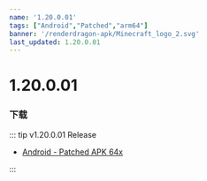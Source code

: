 ```yaml
---
name: '1.20.0.01'
tags: ["Android","Patched","arm64"]
banner: '/renderdragon-apk/Minecraft_logo_2.svg'
last_updated: 1.20.0.01
---
```


# 1.20.0.01

### 下载

::: tip v1.20.0.01 Release

* [Android - Patched APK 64x](https://www.mediafire.com/file/hsiuqd1h512xu5r/1.20.0.01_arm64_v8a_patched.apk/file)

:::

